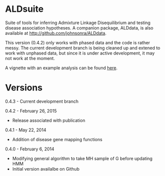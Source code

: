 ALDsuite
========

Suite of tools for inferring Admixture Linkage Disequilibrium
and testing disease association hypotheses. A companion package,
ALDdata, is also available at http://github.com/johnsonra/ALDdata.

This version (0.4.2) only works with phased data and the code is rather messy. The current development branch is being cleaned up and extened to work with unphased data, but since it is under active development, it may not work at the moment.

A vignette with an example analysis can be found [here](http://johnsonra.github.io/ALDsuite/).

Versions
========

0.4.3 - Current development branch

0.4.2 - February 26, 2015

* Release associated with publication

0.4.1 - May 22, 2014

* Addition of disease gene mapping functions

0.4.0 - February 6, 2014

* Modifying general algorithm to take MH sample of G before updating HMM
* Initial version availalbe on Github
